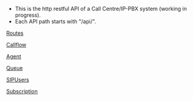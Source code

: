 * This is the http restful API of a Call Centre/IP-PBX system (working in progress).
* Each API path starts with "/api/".

[Routes](routes.md)

[Callflow](callflow.md)

[Agent](agent.md)

[Queue](queue.md)

[SIPUsers](SIPUsers.md)

[Subscription](subscription.md)
